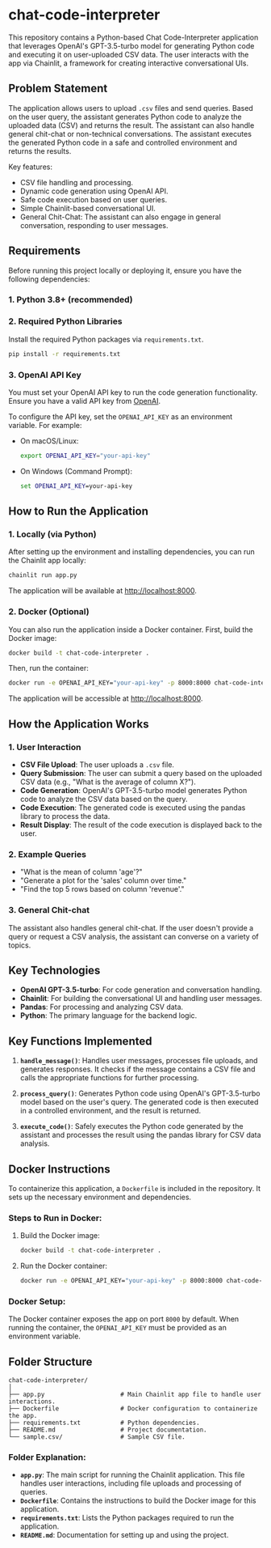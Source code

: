 # chat-code-interpreter

This repository contains a Python-based Chat Code-Interpreter application that leverages OpenAI's GPT-3.5-turbo model for generating Python code and executing it on user-uploaded CSV data. The user interacts with the app via Chainlit, a framework for creating interactive conversational UIs.

## Problem Statement

The application allows users to upload `.csv` files and send queries. Based on the user query, the assistant generates Python code to analyze the uploaded data (CSV) and returns the result. The assistant can also handle general chit-chat or non-technical conversations. The assistant executes the generated Python code in a safe and controlled environment and returns the results.

Key features:
- CSV file handling and processing.
- Dynamic code generation using OpenAI API.
- Safe code execution based on user queries.
- Simple Chainlit-based conversational UI.
- General Chit-Chat: The assistant can also engage in general conversation, responding to user messages.


## Requirements

Before running this project locally or deploying it, ensure you have the following dependencies:

### 1. Python 3.8+ (recommended)

### 2. Required Python Libraries

Install the required Python packages via `requirements.txt`.

```bash
pip install -r requirements.txt
```

### 3. OpenAI API Key

You must set your OpenAI API key to run the code generation functionality. Ensure you have a valid API key from [OpenAI](https://openai.com/).

To configure the API key, set the `OPENAI_API_KEY` as an environment variable. For example:

- On macOS/Linux:
  ```bash
  export OPENAI_API_KEY="your-api-key"
  ```
- On Windows (Command Prompt):
  ```cmd
  set OPENAI_API_KEY=your-api-key
  ```

## How to Run the Application

### 1. Locally (via Python)

After setting up the environment and installing dependencies, you can run the Chainlit app locally:

```bash
chainlit run app.py
```

The application will be available at [http://localhost:8000](http://localhost:8000).

### 2. Docker (Optional)

You can also run the application inside a Docker container. First, build the Docker image:

```bash
docker build -t chat-code-interpreter .
```

Then, run the container:

```bash
docker run -e OPENAI_API_KEY="your-api-key" -p 8000:8000 chat-code-interpreter
```

The application will be accessible at [http://localhost:8000](http://localhost:8000).

## How the Application Works

### 1. User Interaction

- **CSV File Upload**: The user uploads a `.csv` file.
- **Query Submission**: The user can submit a query based on the uploaded CSV data (e.g., "What is the average of column X?").
- **Code Generation**: OpenAI's GPT-3.5-turbo model generates Python code to analyze the CSV data based on the query.
- **Code Execution**: The generated code is executed using the pandas library to process the data.
- **Result Display**: The result of the code execution is displayed back to the user.

### 2. Example Queries

- "What is the mean of column 'age'?"
- "Generate a plot for the 'sales' column over time."
- "Find the top 5 rows based on column 'revenue'."

### 3. General Chit-chat

The assistant also handles general chit-chat. If the user doesn't provide a query or request a CSV analysis, the assistant can converse on a variety of topics.

## Key Technologies

- **OpenAI GPT-3.5-turbo**: For code generation and conversation handling.
- **Chainlit**: For building the conversational UI and handling user messages.
- **Pandas**: For processing and analyzing CSV data.
- **Python**: The primary language for the backend logic.

## Key Functions Implemented

1. **`handle_message()`**: Handles user messages, processes file uploads, and generates responses. It checks if the message contains a CSV file and calls the appropriate functions for further processing.

2. **`process_query()`**: Generates Python code using OpenAI's GPT-3.5-turbo model based on the user's query. The generated code is then executed in a controlled environment, and the result is returned.

3. **`execute_code()`**: Safely executes the Python code generated by the assistant and processes the result using the pandas library for CSV data analysis.

## Docker Instructions

To containerize this application, a `Dockerfile` is included in the repository. It sets up the necessary environment and dependencies.

### Steps to Run in Docker:

1. Build the Docker image:

   ```bash
   docker build -t chat-code-interpreter .
   ```

2. Run the Docker container:

   ```bash
   docker run -e OPENAI_API_KEY="your-api-key" -p 8000:8000 chat-code-interpreter
   ```

### Docker Setup:

The Docker container exposes the app on port `8000` by default. When running the container, the `OPENAI_API_KEY` must be provided as an environment variable.


## Folder Structure

```
chat-code-interpreter/
│
├── app.py                     # Main Chainlit app file to handle user interactions.
├── Dockerfile                 # Docker configuration to containerize the app.
├── requirements.txt           # Python dependencies.
├── README.md                  # Project documentation.
└── sample.csv/                # Sample CSV file.
```

### Folder Explanation:

- **`app.py`**: The main script for running the Chainlit application. This file handles user interactions, including file uploads and processing of queries.
- **`Dockerfile`**: Contains the instructions to build the Docker image for this application.
- **`requirements.txt`**: Lists the Python packages required to run the application.
- **`README.md`**: Documentation for setting up and using the project.


